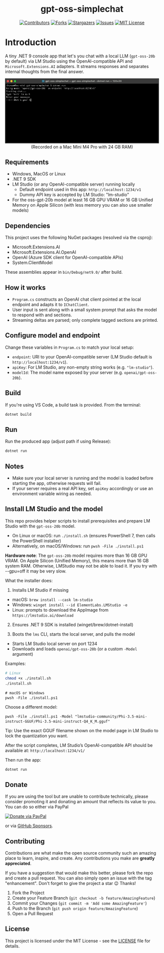 <!-- PROJECT LOGO -->
<div align="center">
  <h1 align="center">gpt-oss-simplechat</h1>
</div>

<!-- SHIELDS -->
<div align="center">

[![Contributors][contributors-shield]][contributors-url]
[![Forks][forks-shield]][forks-url]
[![Stargazers][stars-shield]][stars-url]
[![Issues][issues-shield]][issues-url]
[![MIT License][license-shield]][license-url]

</div>

# Introduction

A tiny .NET 9 console app that let's you chat with a local LLM (`gpt-oss-20b` by default) via LM Studio using the OpenAI-compatible API and `Microsoft.Extensions.AI` adapters. It streams responses and separates internal thoughts from the final answer.

<div align="center">
  <img width="852" alt="Screencapture" src="./screencapture.gif" /><br/>
  <span>(Recorded on a Mac Mini M4 Pro with 24 GB RAM)</span>
</div>

## Requirements

- Windows, MacOS or Linux
- .NET 9 SDK
- LM Studio (or any OpenAI-compatible server) running locally
  - Default endpoint used in this app: `http://localhost:1234/v1`
  - Dummy API key is accepted by LM Studio: "lm-studio"
- For the oss-gpt-20b model at least 16 GB GPU VRAM or 16 GB Unified Memory on Apple Silicon (with less memory you can also use smaller models)

## Dependencies

This project uses the following NuGet packages (resolved via the csproj):
- Microsoft.Extensions.AI
- Microsoft.Extensions.AI.OpenAI
- OpenAI (Azure SDK client for OpenAI-compatible APIs)
- System.ClientModel

These assemblies appear in `bin/Debug/net9.0/` after build.

## How it works

- `Program.cs` constructs an OpenAI chat client pointed at the local endpoint and adapts it to `IChatClient`.
- User input is sent along with a small system prompt that asks the model to respond with <thought> and <answer> sections.
- Streaming deltas are parsed; only complete tagged sections are printed.

## Configure model and endpoint

Change these variables in `Program.cs` to match your local setup:
- `endpoint`: URI to your OpenAI-compatible server (LM Studio default is `http://localhost:1234/v1`).
- `apiKey`: For LM Studio, any non-empty string works (e.g. `"lm-studio"`).
- `modelId`: The model name exposed by your server (e.g. `openai/gpt-oss-20b`).

## Build

If you're using VS Code, a build task is provided. From the terminal:

```bash
dotnet build
```

## Run

Run the produced app (adjust path if using Release):

```bash
dotnet run
```

## Notes

- Make sure your local server is running and the model is loaded before starting the app, otherwise requests will fail.
- If your server requires a real API key, set `apiKey` accordingly or use an environment variable wiring as needed.

## Install LM Studio and the model

This repo provides helper scripts to install prerequisites and prepare LM Studio with the `gpt-oss-20b` model.

- On Linux or macOS: run `./install.sh` (ensures PowerShell 7, then calls the PowerShell installer)
- Alternatively, on macOS/Windows: run `pwsh -File ./install.ps1`

**Hardware note**: The `gpt-oss-20b` model requires more than 16 GB GPU VRAM. On Apple Silicon (Unified Memory), this means more than 16 GB system RAM. Otherwise, LMStudio may not be able to load it. If you try with --gpu=off it may be very slow.

What the installer does:

1) Installs LM Studio if missing
  - macOS: `brew install --cask lm-studio`
  - Windows: `winget install --id ElementLabs.LMStudio -e`
  - Linux: prompts to download the AppImage from `https://lmstudio.ai/download`

2) Ensures .NET 9 SDK is installed (winget/brew/dotnet-install)

3) Boots the `lms` CLI, starts the local server, and pulls the model
  - Starts LM Studio local server on port 1234
  - Downloads and loads `openai/gpt-oss-20b` (or a custom `-Model` argument)

Examples:

```bash
# Linux
chmod +x ./install.sh
./install.sh
```

```pwsh
# macOS or Windows
pwsh -File ./install.ps1
```

Choose a different model:

```pwsh
pwsh -File ./install.ps1 -Model "lmstudio-community/Phi-3.5-mini-instruct-GGUF/Phi-3.5-mini-instruct-Q4_K_M.gguf"
```

Tip: Use the exact GGUF filename shown on the model page in LM Studio to lock the quantization you want.

After the script completes, LM Studio’s OpenAI-compatible API should be available at:
`http://localhost:1234/v1/`

Then run the app:

```bash
dotnet run
```

## Donate

If you are using the tool but are unable to contribute technically, please consider promoting it and donating an amount that reflects its value to you. You can do so either via PayPal

[![Donate via PayPal](https://www.paypalobjects.com/en_US/i/btn/btn_donate_LG.gif)](https://www.paypal.com/donate/?hosted_button_id=JVG7PFJ8DMW7J)

or via [GitHub Sponsors](https://github.com/sponsors/thgossler).

## Contributing

Contributions are what make the open source community such an amazing place to learn, inspire, and create. Any contributions you make are **greatly appreciated**.

If you have a suggestion that would make this better, please fork the repo and create a pull request. You can also simply open an issue with the tag "enhancement".
Don't forget to give the project a star :wink: Thanks!

1. Fork the Project
2. Create your Feature Branch (`git checkout -b feature/AmazingFeature`)
3. Commit your Changes (`git commit -m 'Add some AmazingFeature'`)
4. Push to the Branch (`git push origin feature/AmazingFeature`)
5. Open a Pull Request

## License

This project is licensed under the MIT License - see the [LICENSE](LICENSE.txt) file for details.

<!-- MARKDOWN LINKS & IMAGES (https://www.markdownguide.org/basic-syntax/#reference-style-links) -->
[contributors-shield]: https://img.shields.io/github/contributors/thgossler/gpt-oss-simplechat.svg
[contributors-url]: https://github.com/thgossler/gpt-oss-simplechat/graphs/contributors
[forks-shield]: https://img.shields.io/github/forks/thgossler/gpt-oss-simplechat.svg
[forks-url]: https://github.com/thgossler/gpt-oss-simplechat/network/members
[stars-shield]: https://img.shields.io/github/stars/thgossler/gpt-oss-simplechat.svg
[stars-url]: https://github.com/thgossler/gpt-oss-simplechat/stargazers
[issues-shield]: https://img.shields.io/github/issues/thgossler/gpt-oss-simplechat.svg
[issues-url]: https://github.com/thgossler/gpt-oss-simplechat/issues
[license-shield]: https://img.shields.io/github/license/thgossler/gpt-oss-simplechat.svg
[license-url]: https://github.com/thgossler/gpt-oss-simplechat/blob/main/LICENSE
